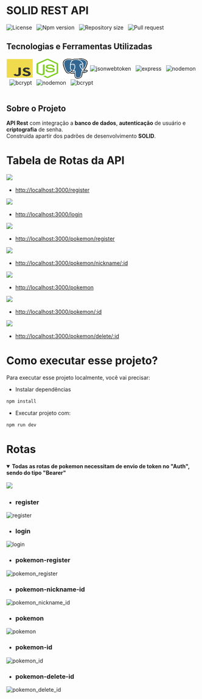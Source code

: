 # SOLID REST API
![License](https://img.shields.io/static/v1?label=license&message=MIT&color=blue) &nbsp;
![Npm version](https://img.shields.io/static/v1?label=npm&message=v10.1.0&color=blue&style=flat-square) &nbsp;
![Repository size](https://img.shields.io/github/repo-size/bush1D3v/solid_rest_api?color=green&style=flat-square) &nbsp;
![Pull request](https://img.shields.io/static/v1?label=PR&message=welcome&color=green) &nbsp;

## Tecnologias e Ferramentas Utilizadas
<div>
    <img align='center' height='50' width='70' title='JavaScript' alt='javascript' src='https://github.com/devicons/devicon/blob/master/icons/javascript/javascript-original.svg' />
    <img align='center' height='54' width='68' title='Node.js' alt='nodejs' src='https://github.com/devicons/devicon/blob/master/icons/nodejs/nodejs-original.svg' />
    <img align='center' height='55' width='70' title='PostgreSQL' alt='postgresql' src='https://github.com/devicons/devicon/blob/master/icons/postgresql/postgresql-original.svg' />
    <img align='center' height='53' width='55' title='JsonWebToken' alt='jsonwebtoken' src='https://github.com/bush1D3v/solid_rest_api/assets/133554156/d23ffb9d-aedc-4d68-9209-7268d7f41ce6' /> &nbsp;
    <img align='center' height='49' width='49' title='Express' alt='express' src='https://github.com/bush1D3v/solid_rest_api/assets/133554156/ba645c20-1f19-4914-8ad0-de6c7f83ba2e' /> &nbsp;
    <img align='center' height='53' width='49' title='Nodemon' alt='nodemon' src='https://github.com/bush1D3v/solid_rest_api/assets/133554156/fd586348-7781-4e02-a4f0-fe7410ef43fb' /> &nbsp;
    <img align='center' height='48' width='48' title='Bcrypt' alt='bcrypt' src='https://github.com/bush1D3v/solid_rest_api/assets/133554156/5863bac1-a591-4776-82a4-f427681934be' /> &nbsp;
    <img align='center' height='53' width='49' title='Nodemon' alt='nodemon' src='https://github.com/bush1D3v/my_portfolio/assets/133554156/0d5b4b55-546c-4bc0-a25c-dfc9116fe993' /> &nbsp;
    <img align='center' height='48' width='48' title='Bcrypt' alt='bcrypt' src='https://github.com/bush1D3v/my_portfolio/assets/133554156/75a3fffd-792e-4250-8ef5-2abb615e38a0' />
</div> <br>

## Sobre o Projeto
<strong>API Rest</strong> com integração a <strong>banco de dados</strong>, <strong>autenticação</strong> de usuário e <strong>criptografia</strong> de senha. <br> Construída apartir dos padrões de desenvolvimento <strong>SOLID</strong>. 


Tabela de Rotas da API
=================
<div>
    <img src="https://github.com/bush1D3v/solid_rest_api/assets/133554156/c4eb0f2d-c51e-4900-a5e8-6bce7a640752" />
</div>

* [http://localhost:3000/register](#register)

<div>
    <img src="https://github.com/bush1D3v/solid_rest_api/assets/133554156/a212a503-ae5c-4bc3-84c7-5f8542997f04" />
</div>

* [http://localhost:3000/login](#login)

<div>
    <img src="https://github.com/bush1D3v/solid_rest_api/assets/133554156/7f0d970c-db46-4c23-8912-e162592493cf" />
</div>

* [http://localhost:3000/pokemon/register](#pokemon-register)

<div>
    <img src="https://github.com/bush1D3v/solid_rest_api/assets/133554156/e1b57fee-f381-4863-8d9e-56534eeb03ed" />
</div>

* [http://localhost:3000/pokemon/nickname/:id](#pokemon-nickname-id)

<div>
    <img src="https://github.com/bush1D3v/solid_rest_api/assets/133554156/bd99a804-a60e-4354-ac90-b64b3c4e7ce7" />
</div>

* [http://localhost:3000/pokemon](#pokemon)

<div>
    <img src="https://github.com/bush1D3v/solid_rest_api/assets/133554156/6068ab68-ad1d-4937-8ddd-08cf3f7a2d23" />
</div>

* [http://localhost:3000/pokemon/:id](#pokemon-id)

<div>
    <img src="https://github.com/bush1D3v/solid_rest_api/assets/133554156/6a292cc5-b11d-4057-b2b7-391996eec7f7" />
</div>

* [http://localhost:3000/pokemon/delete/:id](#pokemon-delete-id)

# Como executar esse projeto?

Para executar esse projeto localmente, você vai precisar:

- Instalar dependências

```zsh
npm install
```

- Executar projeto com:

```zsh
npm run dev
```

# Rotas

<details open>
    <summary> <strong> Todas as rotas de pokemon necessitam de envio de token no "Auth", sendo do tipo "Bearer" </strong> </summary> <br>
    <img src="https://github.com/bush1D3v/solid_rest_api/assets/133554156/cb156856-2a75-4eea-8f7f-dcd2b7de3450" />
</details>

* ### register

![register](https://github.com/bush1D3v/my_portfolio/assets/133554156/0c6b8343-967a-4fed-8452-5eb480524710)

* ### login

![login](https://github.com/bush1D3v/my_portfolio/assets/133554156/d1cd72be-0ff2-4ff5-8abe-1998e340d383)

* ### pokemon-register

![pokemon_register](https://github.com/bush1D3v/my_portfolio/assets/133554156/d549c1ed-ff4c-4a3e-972c-c5349647699e)

* ### pokemon-nickname-id

![pokemon_nickname_id](https://github.com/bush1D3v/my_portfolio/assets/133554156/42208414-74e9-4201-a2a7-53baac23a61d)

* ### pokemon

![pokemon](https://github.com/bush1D3v/my_portfolio/assets/133554156/1890162f-c1c5-4845-afe3-86beb52b1bf8)

* ### pokemon-id

![pokemon_id](https://github.com/bush1D3v/my_portfolio/assets/133554156/446d83f0-4059-4fe9-8e8d-53d2fc922087)

* ### pokemon-delete-id

![pokemon_delete_id](https://github.com/bush1D3v/my_portfolio/assets/133554156/086f3bb0-4b1c-4bfa-adb5-c1001b283330)
